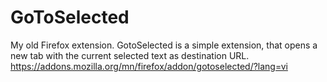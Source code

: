 # GoToSelected
My old Firefox extension. GotoSelected is a simple extension, that opens a new tab with the current selected text as destination URL.
https://addons.mozilla.org/mn/firefox/addon/gotoselected/?lang=vi
